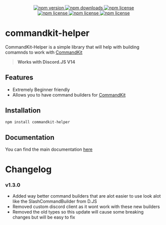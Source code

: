 <div align="center">
  <a href="https://www.npmjs.com/package/commandkit-helper">
    <img src="https://img.shields.io/npm/v/commandkit-helper?style=for-the-badge" alt="npm version" />
  </a>
  <a href="https://www.npmjs.com/package/commandkit-helper">
    <img src="https://img.shields.io/npm/dt/commandkit-helper?style=for-the-badge" alt="npm downloads" />
  </a>
  <a href="https://www.npmjs.com/package/commandkit-helper">
    <img src="https://img.shields.io/npm/l/commandkit-helper?style=for-the-badge" alt="npm license" />
  </a>
  <br />
  <a href="https://www.npmjs.com/package/commandkit-helper">
    <img src="https://img.shields.io/github/issues/FearlessNite345/commandkit-helper?style=for-the-badge" alt="npm license" />
  </a>
  <a href="https://www.npmjs.com/package/commandkit-helper">
    <img src="https://img.shields.io/github/stars/FearlessNite345/commandkit-helper?style=for-the-badge" alt="npm license" />
  </a>
  <a href="https://www.npmjs.com/package/commandkit-helper">
    <img src="https://img.shields.io/github/forks/FearlessNite345/commandkit-helper?style=for-the-badge" alt="npm license" />
  </a>
</div>

# commandkit-helper

CommandKit-Helper is a simple library that will help with building comamnds to work with [CommandKit](https://www.npmjs.com/package/commandkit)

> **Works with Discord.JS V14**

## Features

-   Extremely Beginner friendly
-   Allows you to have command builders for [CommandKit](https://www.npmjs.com/package/commandkit)

## Installation

```bash
npm install commandkit-helper
```

## Documentation

You can find the main documentation [here](https://fearlessnite345.github.io/CommandKit-Helper/)

# Changelog

### v1.3.0

-   Added way better command builders that are alot easier to use look alot like the SlashCommandBuilder from D.JS
-   Removed custom discord client as it wont work with these new builders
-   Removed the old types so this update will cause some breaking changes but will be easy to fix
